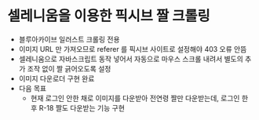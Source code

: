 # 셀레니움을 이용한 픽시브 짤 크롤링

- 블루아카이브 일러스트 크롤링 전용
- 이미지 URL 만 가져오므로 referer 를 픽시브 사이트로 설정해야 403 오류 안뜸
- 셀레니움으로 자바스크립트 동작 넣어서 자동으로 마우스 스크롤 내려서 별도의 추가 조작 없이 짤 긁어오도록 설정
- 이미지 다운로더 구현 완료
- 다음 목표
  - 현재 로그인 안한 채로 이미지를 다운받아 전연령 짤만 다운받는데, 로그인 한 후 R-18 짤도 다운받는 기능 구현
